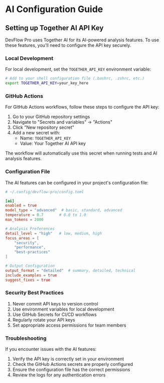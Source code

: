 # AI Configuration Guide

## Setting up Together AI API Key

DevFlow Pro uses Together AI for its AI-powered analysis features. To use these features, you'll need to configure the API key securely.

### Local Development

For local development, set the `TOGETHER_API_KEY` environment variable:

```bash
# Add to your shell configuration file (.bashrc, .zshrc, etc.)
export TOGETHER_API_KEY=your_key_here
```

### GitHub Actions

For GitHub Actions workflows, follow these steps to configure the API key:

1. Go to your GitHub repository settings
2. Navigate to "Secrets and variables" → "Actions"
3. Click "New repository secret"
4. Add a new secret with:
   - Name: `TOGETHER_API_KEY`
   - Value: Your Together AI API key

The workflow will automatically use this secret when running tests and AI analysis features.

### Configuration File

The AI features can be configured in your project's configuration file:

```toml
# ~/.config/devflow-pro/config.toml

[ai]
enabled = true
model_type = "advanced"  # basic, standard, advanced
temperature = 0.7       # 0.0 to 1.0
max_tokens = 2000

# Analysis Preferences
detail_level = "high"   # low, medium, high
focus_areas = [
    "security",
    "performance",
    "best-practices"
]

# Output Configuration
output_format = "detailed"  # summary, detailed, technical
include_examples = true
suggest_fixes = true
```

### Security Best Practices

1. Never commit API keys to version control
2. Use environment variables for local development
3. Use GitHub Secrets for CI/CD workflows
4. Regularly rotate your API keys
5. Set appropriate access permissions for team members

### Troubleshooting

If you encounter issues with the AI features:

1. Verify the API key is correctly set in your environment
2. Check the GitHub Actions secrets are properly configured
3. Ensure the configuration file has the correct permissions
4. Review the logs for any authentication errors
